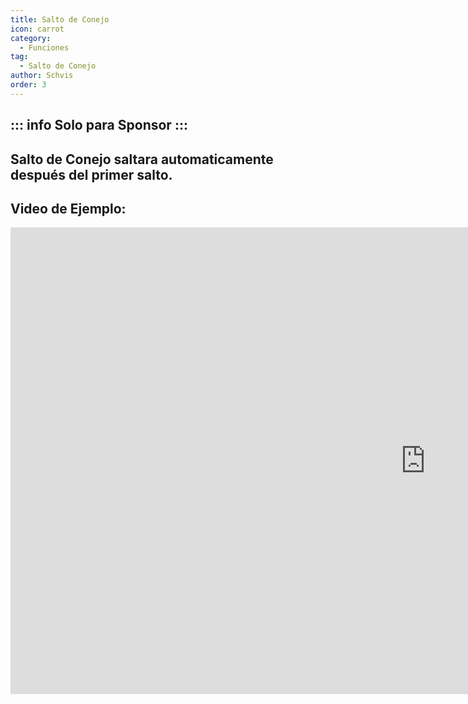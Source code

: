 ```yaml
---
title: Salto de Conejo
icon: carrot
category:
  - Funciones
tag:
  - Salto de Conejo
author: Schvis
order: 3
---
```

::: info Solo para Sponsor
:::
---
## Salto de Conejo saltara automaticamente después del primer salto.

## Video de Ejemplo:

<div class="iframe-container"><iframe width="1328" height="747" src="https://www.youtube.com/embed/Gh2GX23E6dw?list=PL5eI1Tb64p56g27qfYk7VuFTz4FK6YrKa" title="Korepi - Bunnyhop (Sponsor)" frameborder="0" allow="accelerometer; autoplay; clipboard-write; encrypted-media; gyroscope; picture-in-picture; web-share" referrerpolicy="strict-origin-when-cross-origin" allowfullscreen></iframe></div>
